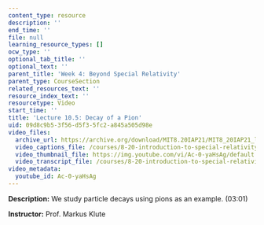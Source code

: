 ```yaml
---
content_type: resource
description: ''
end_time: ''
file: null
learning_resource_types: []
ocw_type: ''
optional_tab_title: ''
optional_text: ''
parent_title: 'Week 4: Beyond Special Relativity'
parent_type: CourseSection
related_resources_text: ''
resource_index_text: ''
resourcetype: Video
start_time: ''
title: 'Lecture 10.5: Decay of a Pion'
uid: 09d8c9b5-3f56-d5f3-5fc2-a845a505d98e
video_files:
  archive_url: https://archive.org/download/MIT8.20IAP21/MIT8_20IAP21_lec10-5_300k.mp4
  video_captions_file: /courses/8-20-introduction-to-special-relativity-january-iap-2021/1be5c1a2cdf858fea258f505ce3eb346_Ac-0-yaHsAg.vtt
  video_thumbnail_file: https://img.youtube.com/vi/Ac-0-yaHsAg/default.jpg
  video_transcript_file: /courses/8-20-introduction-to-special-relativity-january-iap-2021/3774cff51d609e479b95ab632b69fb5f_Ac-0-yaHsAg.pdf
video_metadata:
  youtube_id: Ac-0-yaHsAg
---
```


**Description:** We study particle decays using pions as an example. (03:01)

**Instructor:** Prof. Markus Klute



